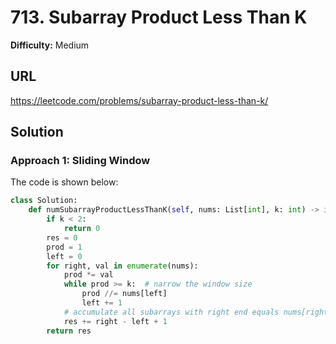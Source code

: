 # 713. Subarray Product Less Than K

**Difficulty:** Medium

## URL

https://leetcode.com/problems/subarray-product-less-than-k/

## Solution

### Approach 1: Sliding Window

The code is shown below:

```python
class Solution:
    def numSubarrayProductLessThanK(self, nums: List[int], k: int) -> int:
        if k < 2:
            return 0
        res = 0
        prod = 1
        left = 0
        for right, val in enumerate(nums):
            prod *= val
            while prod >= k:  # narrow the window size
                prod //= nums[left]
                left += 1
            # accumulate all subarrays with right end equals nums[right]
            res += right - left + 1
        return res
```

